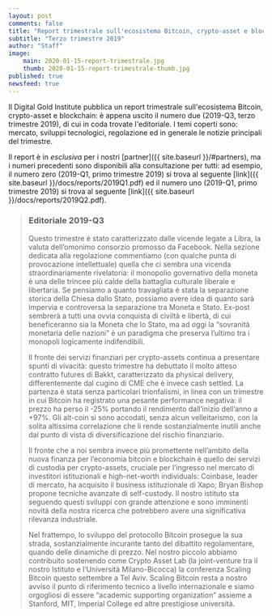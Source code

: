 ```yaml
---
layout: post
comments: false
title: "Report trimestrale sull'ecosistema Bitcoin, crypto-asset e blockchain"
subtitle: "Terzo trimestre 2019"
author: "Staff"
image: 
    main: 2020-01-15-report-trimestrale.jpg
    thumb: 2020-01-15-report-trimestrale-thumb.jpg
published: true
newsfeed: true
---
```


Il Digital Gold Institute pubblica un report trimestrale sull'ecosistema Bitcoin, crypto-asset e blockchain: è appena uscito il numero due (2019-Q3, terzo trimestre 2019), di cui in coda trovate l'editoriale. I temi coperti sono: mercato, sviluppi tecnologici, regolazione ed in generale le notizie principali del trimestre.

Il report è in *esclusiva* per i nostri [partner]({{ site.baseurl }}/#partners), ma i numeri precedenti sono disponibili alla consultazione per tutti: ad esempio, il numero zero (2019-Q1, primo trimestre 2019) si trova al seguente [link]({{ site.baseurl }}/docs/reports/2019Q1.pdf) ed il numero uno (2019-Q1, primo trimestre 2019) si trova al seguente [link]({{ site.baseurl }}/docs/reports/2019Q2.pdf).

> ### Editoriale 2019-Q3
>
>Questo trimestre è stato caratterizzato dalle vicende legate a Libra, la valuta dell’omonimo consorzio promosso da Facebook. Nella sezione dedicata alla regolazione commentiamo (con qualche punta di provocazione intellettuale) quella che ci sembra una vicenda straordinariamente rivelatoria: il monopolio governativo della moneta è una delle trincee più calde della battaglia culturale liberale e libertaria. Se pensiamo a quanto travagliata è stata la separazione storica della Chiesa dallo Stato, possiamo avere idea di quanto sarà impervia e controversa la separazione tra Moneta e Stato. Ex-post sembrerà a tutti una ovvia conquista di civiltà e libertà, di cui beneficeranno sia la Moneta che lo Stato, ma ad oggi la “sovranità monetaria delle nazioni” è un paradigma che preserva l’ultimo tra i monopoli logicamente indifendibili.
>
>Il fronte dei servizi finanziari per crypto-assets continua a presentare spunti di vivacità: questo trimestre ha debuttato il molto atteso contratto futures di Bakkt, caratterizzato da physical delivery, differentemente dal cugino di CME che è invece cash settled. La partenza è stata senza particolari trionfalismi, in linea con un trimestre in cui Bitcoin ha registrato una pesante performance negativa: il prezzo ha perso il -25% portando il rendimento dall’inizio dell’anno a +97%. Gli alt-coin si sono accodati, senza alcun velleitarismo, con la solita altissima correlazione che li rende sostanzialmente inutili anche dal punto di vista di diversificazione del rischio finanziario.
>
>Il fronte che a noi sembra invece più promettente nell’ambito della nuova finanza per l’economia bitcoin e blockchain è quello dei servizi di custodia per crypto-assets, cruciale per l’ingresso nel mercato di investitori istituzionali e high-net-worth individuals: Coinbase, leader di mercato, ha acquisito il business istituzionale di Xapo; Bryan Bishop propone tecniche avanzate di self-custody. Il nostro istituto sta seguendo questi sviluppi con grande attenzione e sono imminenti novità della nostra ricerca che potrebbero avere una significativa rilevanza industriale.
>
>Nel frattempo, lo sviluppo del protocollo Bitcoin prosegue la sua strada, sostanzialmente incurante tanto del dibattito regolamentare, quando delle dinamiche di prezzo. Nel nostro piccolo abbiamo contribuito sostenendo come Crypto Asset Lab (la joint-venture tra il nostro Istituto e l’Università Milano-Bicocca) la conferenza Scaling Bitcoin questo settembre a Tel Aviv. Scaling Bitcoin resta a nostro avviso il punto di riferimento tecnico a livello internazionale e siamo orgogliosi di essere “academic supporting organization” assieme a Stanford, MIT, Imperial College ed altre prestigiose università.

